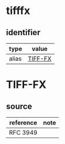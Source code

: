 # tifffx

## identifier
| type              | value
| ----------------- | -----
| alias             | [TIFF-FX](#tiff-fx)

# TIFF-FX

## source
| reference | note
| --------- | ----
| RFC 3949
